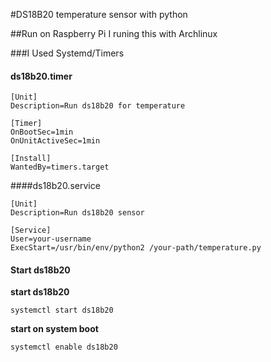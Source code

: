 #DS18B20 temperature sensor with python


##Run on Raspberry Pi
    I runing this with Archlinux

###I Used Systemd/Timers
#### ds18b20.timer

    [Unit]
    Description=Run ds18b20 for temperature

	[Timer]
	OnBootSec=1min
	OnUnitActiveSec=1min

	[Install]
	WantedBy=timers.target

####ds18b20.service

	[Unit]
	Description=Run ds18b20 sensor

	[Service]
	User=your-username
	ExecStart=/usr/bin/env/python2 /your-path/temperature.py

#### Start ds18b20
**start ds18b20**

	systemctl start ds18b20

**start on system boot**

	systemctl enable ds18b20



